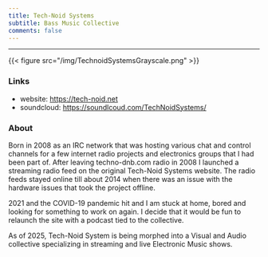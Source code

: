 ```yaml
---
title: Tech-Noid Systems
subtitle: Bass Music Collective
comments: false
---
```


---
{{< figure src="/img/TechnoidSystemsGrayscale.png" >}}
### Links
- website: https://tech-noid.net
- soundcloud: https://soundlcoud.com/TechNoidSystems/

### About
Born in 2008 as an IRC network that was hosting various chat and control channels for a few internet radio projects and electronics groups that I had been part of. After leaving techno-dnb.com radio in 2008 I launched a streaming radio feed on the original Tech-Noid Systems website. The radio feeds stayed online till about 2014 when there was an issue with the hardware issues that took the project offline.  

2021 and the COVID-19 pandemic hit and I am stuck at home, bored and looking for something to work on again. I decide that it would be fun to relaunch the site with a podcast tied to the collective.

As of 2025, Tech-Noid System is being morphed into a Visual and Audio collective specializing in streaming and live Electronic Music shows.